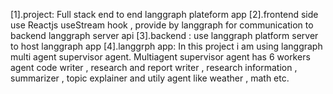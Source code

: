 [1].project: Full stack end to end langgraph plateform app
[2].frontend side use Reactjs useStream hook , provide by langgraph for communication to backend langgraph server api 
[3].backend :  use langgraph platform server to host langgraph app
[4].langgrph app: In this project i am using langgraph multi agent supervisor agent.
Multiagent supervisor agent has 6 workers agent code writer , research and report writer , research information , summarizer , topic explainer and utily agent like weather , math etc.
